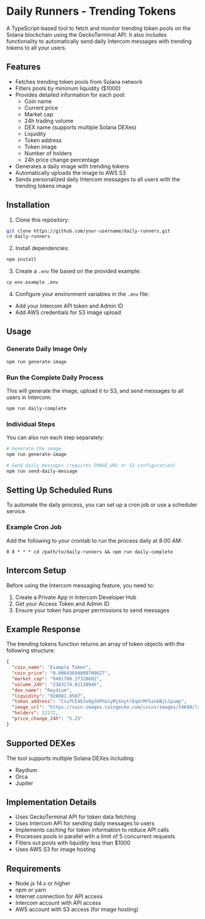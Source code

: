 # Daily Runners - Trending Tokens

A TypeScript-based tool to fetch and monitor trending token pools on the Solana blockchain using the GeckoTerminal API. It also includes functionality to automatically send daily Intercom messages with trending tokens to all your users.

## Features

- Fetches trending token pools from Solana network
- Filters pools by minimum liquidity ($1000)
- Provides detailed information for each pool:
  - Coin name
  - Current price
  - Market cap
  - 24h trading volume
  - DEX name (supports multiple Solana DEXes)
  - Liquidity
  - Token address
  - Token image
  - Number of holders
  - 24h price change percentage
- Generates a daily image with trending tokens
- Automatically uploads the image to AWS S3
- Sends personalized daily Intercom messages to all users with the trending tokens image

## Installation

1. Clone this repository:
```bash
git clone https://github.com/your-username/daily-runners.git
cd daily-runners
```

2. Install dependencies:
```bash
npm install
```

3. Create a `.env` file based on the provided example:
```bash
cp env.example .env
```

4. Configure your environment variables in the `.env` file:
- Add your Intercom API token and Admin ID
- Add AWS credentials for S3 image upload

## Usage

### Generate Daily Image Only

```bash
npm run generate-image
```

### Run the Complete Daily Process

This will generate the image, upload it to S3, and send messages to all users in Intercom:

```bash
npm run daily-complete
```

### Individual Steps

You can also run each step separately:

```bash
# Generate the image
npm run generate-image

# Send daily messages (requires IMAGE_URL or S3 configuration)
npm run send-daily-message
```

## Setting Up Scheduled Runs

To automate the daily process, you can set up a cron job or use a scheduler service.

### Example Cron Job

Add the following to your crontab to run the process daily at 8:00 AM:

```
0 8 * * * cd /path/to/daily-runners && npm run daily-complete
```

## Intercom Setup

Before using the Intercom messaging feature, you need to:

1. Create a Private App in Intercom Developer Hub
2. Get your Access Token and Admin ID
3. Ensure your token has proper permissions to send messages

## Example Response

The trending tokens function returns an array of token objects with the following structure:
```json
{
  "coin_name": "Example Token",
  "coin_price": "0.00643694808709027",
  "market_cap": "6491700.17328602",
  "volume_24h": "2383274.81130946",
  "dex_name": "Raydium",
  "liquidity": "920081.0507",
  "token_address": "CniPCE4b3s8gSUPhUiyMjXnytrEqUrMfSsnbBjLCpump",
  "image_url": "https://coin-images.coingecko.com/coins/images/54690/large/example.png",
  "holders": 22272,
  "price_change_24h": "5.25"
}
```

## Supported DEXes

The tool supports multiple Solana DEXes including:
- Raydium
- Orca
- Jupiter

## Implementation Details

- Uses GeckoTerminal API for token data fetching
- Uses Intercom API for sending daily messages to users
- Implements caching for token information to reduce API calls
- Processes pools in parallel with a limit of 5 concurrent requests
- Filters out pools with liquidity less than $1000
- Uses AWS S3 for image hosting

## Requirements

- Node.js 14.x or higher
- npm or yarn
- Internet connection for API access
- Intercom account with API access
- AWS account with S3 access (for image hosting)
 